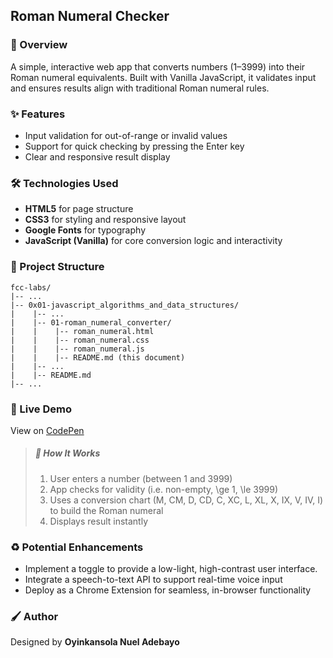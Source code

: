## Roman Numeral Checker

### :book: Overview

A simple, interactive web app that converts numbers (1–3999) into their Roman numeral equivalents. Built with Vanilla JavaScript, it validates input and ensures results align with traditional Roman numeral rules.

### :sparkles: Features

- Input validation for out-of-range or invalid values
- Support for quick checking by pressing the Enter key
- Clear and responsive result display

### :hammer_and_wrench: Technologies Used

- **HTML5** for page structure
- **CSS3** for styling and responsive layout
- **Google Fonts** for typography
- **JavaScript (Vanilla)** for core conversion logic and interactivity

### :file_folder: Project Structure

```
fcc-labs/
|-- ...
|-- 0x01-javascript_algorithms_and_data_structures/
|    |-- ...
|    |-- 01-roman_numeral_converter/
|    |    |-- roman_numeral.html
|    |    |-- roman_numeral.css
|    |    |-- roman_numeral.js
|    |    |-- README.md (this document)
|    |-- ...
|    |-- README.md
|-- ...
```

### :rocket: Live Demo

View on [CodePen](https://codepen.io/oyingidie/full/EaYoeJL)

> ##### :jigsaw: How It Works
>
> 1. User enters a number (between 1 and 3999)
> 2. App checks for validity (i.e. non-empty, \ge 1, \le 3999)
> 3. Uses a conversion chart (M, CM, D, CD, C, XC, L, XL, X, IX, V, IV, I) to build the Roman numeral
> 4. Displays result instantly

### :recycle: Potential Enhancements

- Implement a toggle to provide a low-light, high-contrast user interface. 
- Integrate a speech-to-text API to support real-time voice input
- Deploy as a Chrome Extension for seamless, in-browser functionality

### :paintbrush: Author

Designed by **Oyinkansola Nuel Adebayo**
